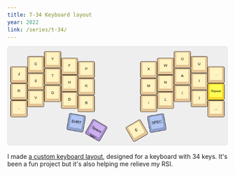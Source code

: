 ```yaml
---
title: T-34 Keyboard layout
year: 2022
link: /series/t-34/
---
```


![](/images/t-34-2/base.png)

I made [a custom keyboard layout][t34], designed for a keyboard with 34 keys. It's been a fun project but it's also helping me relieve my RSI.

[t34]: /blog/2021/06/03/the-t-34-keyboard-layout/ "The T-34 keyboard layout"
